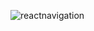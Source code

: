 
![reactnavigation](https://user-images.githubusercontent.com/70083257/220967537-8e0d3fbe-6e6c-417d-8ee2-0b80d7b13328.jpeg)
